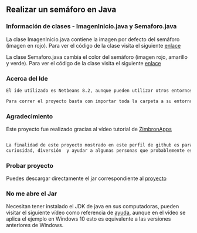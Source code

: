 ## Realizar un semáforo en Java

### Información de clases - ImagenInicio.java y Semaforo.java


La clase ImagenInicio.java contiene la imagen por defecto del semáforo (imagen en rojo). Para ver el código de la clase visita el siguiente [enlace](https://github.com/santoslopez/semaforo/blob/master/src/ImagenInicio.java) 

La clase Semaforo.java cambia el color del semáforo (imagen rojo, amarillo y verde). Para ver el código de la clase visita el siguiente [enlace](https://github.com/santoslopez/semaforo/blob/master/src/Semaforo.java) 

### Acerca del Ide
```markdown
El ide utilizado es Netbeans 8.2, aunque pueden utilizar otros entornos de su agrado (Eclipse y otros)

Para correr el proyecto basta con importar toda la carpeta a su entorno favorito. 
```

### Agradecimiento
Este proyecto fue realizado gracias al vídeo tutorial de [ZimbronApps](https://www.youtube.com/watch?v=9asFkWyrd58) 
```markdown

La finalidad de este proyecto mostrado en este perfil de github es para reforzar el conocimiento,
curiosidad, diversión  y ayudar a algunas personas que probablemente esten en busca de la realización de un sémaforo. 
```

### Probar proyecto
Puedes descargar directamente el jar correspondiente al [proyecto](https://github.com/santoslopez/semaforo/blob/master/dist/Semaforo.jar)  

### No me abre el Jar
Necesitan tener instalado el JDK de java en sus computadoras, pueden visitar el siguiente vídeo como referencia de [ayuda](https://www.youtube.com/watch?v=kPWezAZGPks), aunque en el vídeo se aplica el ejemplo en Windows 10 esto es equivalente
a las versiones anteriores de Windows.

